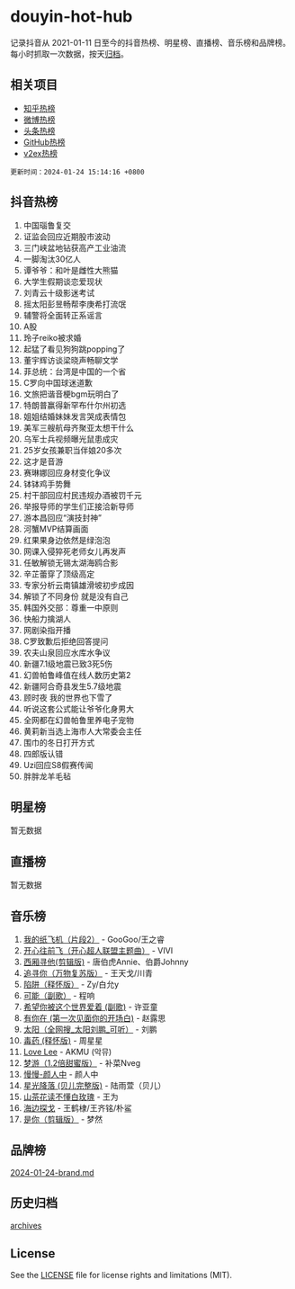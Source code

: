 # douyin-hot-hub

记录抖音从 2021-01-11 日至今的抖音热榜、明星榜、直播榜、音乐榜和品牌榜。每小时抓取一次数据，按天[归档](archives)。

## 相关项目

- [知乎热榜](https://github.com/lonnyzhang423/zhihu-hot-hub)
- [微博热榜](https://github.com/lonnyzhang423/weibo-hot-hub)
- [头条热榜](https://github.com/lonnyzhang423/toutiao-hot-hub)
- [GitHub热榜](https://github.com/lonnyzhang423/github-hot-hub)
- [v2ex热榜](https://github.com/lonnyzhang423/v2ex-hot-hub)


`更新时间：2024-01-24 15:14:16 +0800`

## 抖音热榜

1. 中国瑙鲁复交
1. 证监会回应近期股市波动
1. 三门峡盆地钻获高产工业油流
1. 一脚淘汰30亿人
1. 谭爷爷：和叶是雌性大熊猫
1. 大学生假期谈恋爱现状
1. 刘青云十级影迷考试
1. 摇太阳彭昱畅帮李庚希打流氓
1. 辅警将全面转正系谣言
1. A股
1. 玲子reiko被求婚
1. 起猛了看见狗狗跳popping了
1. 董宇辉访谈梁晓声畅聊文学
1. 菲总统：台湾是中国的一个省
1. C罗向中国球迷道歉
1. 文旅把谐音梗bgm玩明白了
1. 特朗普赢得新罕布什尔州初选
1. 姐姐结婚妹妹发言哭成表情包
1. 美军三艘航母齐聚亚太想干什么
1. 乌军士兵视频曝光鼠患成灾
1. 25岁女孩兼职当伴娘20多次
1. 这才是音游
1. 赛琳娜回应身材变化争议
1. 钵钵鸡手势舞
1. 村干部回应村民违规办酒被罚千元
1. 举报导师的学生们正接洽新导师
1. 游本昌回应“演技封神”
1. 河蟹MVP结算画面
1. 红果果身边依然是绿泡泡
1. 网课入侵猝死老师女儿再发声
1. 任敏解锁无锡太湖海鸥合影
1. 辛芷蕾穿了顶级高定
1. 专家分析云南镇雄滑坡初步成因
1. 解锁了不同身份 就是没有自己
1. 韩国外交部：尊重一中原则
1. 快船力擒湖人
1. 网剧染指开播
1. C罗致歉后拒绝回答提问
1. 农夫山泉回应水库水争议
1. 新疆7.1级地震已致3死5伤
1. 幻兽帕鲁峰值在线人数历史第2
1. 新疆阿合奇县发生5.7级地震
1. 顾时夜 我的世界也下雪了
1. 听说这套公式能让爷爷化身男大
1. 全网都在幻兽帕鲁里养电子宠物
1. 黄莉新当选上海市人大常委会主任
1. 围巾的冬日打开方式
1. 四郎版认错
1. Uzi回应S8假赛传闻
1. 胖胖龙羊毛毡

## 明星榜

暂无数据

## 直播榜

暂无数据

## 音乐榜

1. [我的纸飞机（片段2）](https://sf86-cdn-tos.douyinstatic.com/obj/tos-cn-ve-2774/oM2ZrKcg2CD5AeRB2gkeXOFB1IxAGJdZPazYHf) - GooGoo/王之睿
1. [开心往前飞（开心超人联盟主题曲）](https://sf3-cdn-tos.douyinstatic.com/obj/tos-cn-ve-2774/9d8fb7c82cf1421fb93a9fe925275e0a) - VIVI
1. [西厢寻他(剪辑版)](https://sf86-cdn-tos.douyinstatic.com/obj/tos-cn-ve-2774/oUsAVfAQKlRNxEv5qxvIB8o5qmIWUcXbzJKJhw) - 唐伯虎Annie、伯爵Johnny
1. [追寻你（万物复苏版）](https://sf86-cdn-tos.douyinstatic.com/obj/tos-cn-ve-2774/oYeAZJsbjIDit9APmBg8u6uDUQnHmoCf3gbo74) - 王天戈/川青
1. [陷阱（释怀版）](https://sf3-cdn-tos.douyinstatic.com/obj/tos-cn-ve-2774/oE8C21LeZrzKLDFfQYgMzx4GAIHageG5IzayY7) - Zy/白允y
1. [可能（副歌）](https://sf86-cdn-tos.douyinstatic.com/obj/tos-cn-ve-2774/cde1731888894259b333569393c2fb51) - 程响
1. [希望你被这个世界爱着 (副歌)](https://sf86-cdn-tos.douyinstatic.com/obj/tos-cn-ve-2774/oUHCmWQfZlE3QQBKBeD8rCFLpJzPgCpImhsxMt) - 许亚童
1. [有你在 (第一次见面你的开场白)](https://sf86-cdn-tos.douyinstatic.com/obj/tos-cn-ve-2774/oAthrQ3ClJBfI57uBoFEgNDYtNCZ0TSYQQfxQ0) - 赵露思
1. [太阳（全网搜_太阳刘鹏_可听）](https://sf3-cdn-tos.douyinstatic.com/obj/tos-cn-ve-2774/ogWbyIQnlBFImVbeDocRdCIYtBHlbJXgfZMvgz) - 刘鹏
1. [毒药 (释怀版)](https://sf86-cdn-tos.douyinstatic.com/obj/tos-cn-ve-2774/oYILMEAzspdZBIzy4frJNB8ZHPHWAhiwowd4Ad) - 周星星
1. [Love Lee](https://sf86-cdn-tos.douyinstatic.com/obj/tos-cn-ve-2774/o05GbkJGbCBTdDnMtB0fwOYgkeZp23vrWQDQBS) - AKMU (악뮤)
1. [梦游（1.2倍甜蜜版）](https://sf6-cdn-tos.douyinstatic.com/obj/tos-cn-ve-2774/o4gyAUm8hwufoEABmwVIiQtHsFuGzAEEWtNMzo) - 补菜Nveg
1. [慢慢-颜人中](https://sf3-cdn-tos.douyinstatic.com/obj/tos-cn-ve-2774/ocjHNfBXdBxQNC8ZGAeoLMFTUgtBg8bkExunDC) - 颜人中
1. [星光降落 (贝儿完整版)](https://sf86-cdn-tos.douyinstatic.com/obj/tos-cn-ve-2774/okwB9hAwyAtsFFkFBzAX1hOOfQuIoMNs0W2Mwr) - 陆雨萱（贝儿）
1. [山茶花读不懂白玫瑰](https://sf86-cdn-tos.douyinstatic.com/obj/tos-cn-ve-2774/osfn8B7DktrRHEPJgPCfDbw7QDQEkwC16BxZg9) - 王为
1. [海边探戈](https://sf3-cdn-tos.douyinstatic.com/obj/tos-cn-ve-2774/os9gE0VQCGqt6VQkZDyBBYvfSDY0QFe3vVmubn) - 王鹤棣/王齐铭/朴鲨
1. [是你（剪辑版）](https://sf3-cdn-tos.douyinstatic.com/obj/tos-cn-ve-2774/46019dae783c4c969944217fe1cfafc4) - 梦然

## 品牌榜

[2024-01-24-brand.md](archives/2024-01-24-brand.md)

## 历史归档

[archives](archives)

## License

See the [LICENSE](LICENSE) file for license rights and limitations (MIT).
